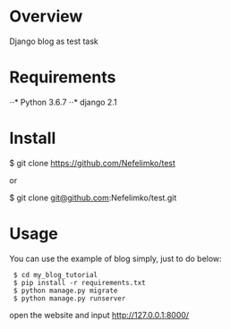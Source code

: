 # Overview
Django blog as test task

# Requirements
⋅⋅* Python 3.6.7
⋅⋅* django 2.1

# Install
$ git clone https://github.com/Nefelimko/test

or

$ git clone git@github.com:Nefelimko/test.git

# Usage
You can use the example of blog simply, just to do below:
```
 $ cd my_blog_tutorial
 $ pip install -r requirements.txt 
 $ python manage.py migrate
 $ python manage.py runserver
```
open the website and input
http://127.0.0.1:8000/
